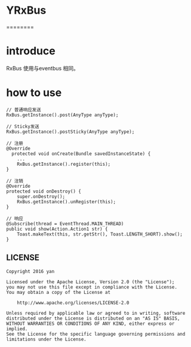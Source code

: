 # YRxBus
========
# introduce
RxBus 使用与eventbus 相同。

# how to use
  
    // 普通响应发送  
    RxBus.getInstance().post(AnyType anyType);
    
    // Sticky发送  
    RxBus.getInstance().postSticky(AnyType anyType);
  
    // 注册
    @Override
      protected void onCreate(Bundle savedInstanceState) {
        ...
        RxBus.getInstance().register(this);
    }
    
    // 注销
    @Override
    protected void onDestroy() {
        super.onDestroy();
        RxBus.getInstance().unRegister(this);
    }

    // 响应
    @Subscribe(thread = EventThread.MAIN_THREAD)
    public void show(Action.Action1 str) {
        Toast.makeText(this, str.getStr(), Toast.LENGTH_SHORT).show();
    }


## LICENSE

    Copyright 2016 yan

    Licensed under the Apache License, Version 2.0 (the "License");
    you may not use this file except in compliance with the License.
    You may obtain a copy of the License at

        http://www.apache.org/licenses/LICENSE-2.0

    Unless required by applicable law or agreed to in writing, software
    distributed under the License is distributed on an "AS IS" BASIS,
    WITHOUT WARRANTIES OR CONDITIONS OF ANY KIND, either express or implied.
    See the License for the specific language governing permissions and
    limitations under the License.


